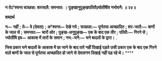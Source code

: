 **न तेऽ²श्यन्त सञ्छन्ना: शरजालै: समन्तत: ।** **पुङ्खानुपुङ्खपतितैज्र्योतींषीव नभोघनै: ॥ २४॥** 

**शब्दार्थ** 

**न—** **नहीं** **; ते—** **वे (देवता)** **; अ²श्यन्त—** **देखे गये** **; सञ्छन्ना:—** **पूर्णतया आच्छादित** **; शर-जालै:—** **बाणों के जाल से** **;** **समन्तत:—** **चारों ओर** **; पुङ्ख-अनुपुङ्ख—** **एक के बाद एक तीर** **; पतितै:—** **गिरने से** **; ज्योतींषि इव—** **आकाश में तारों के** **समान** **; नभ:-घनै:—** **घने बादलों के द्वारा।** **.** 

**जिस प्रकार घने बादलों के आकाश में छा जाने के बाद तारे नहीं दिखाई पड़ते उसी** **प्रकार एक के बाद एक गिरने वाले बाणों के जाल से पूर्णतया आच्छादित हो जाने से** **देवतागण दिखाई नहीं पड़ रहे थे।** **** 
